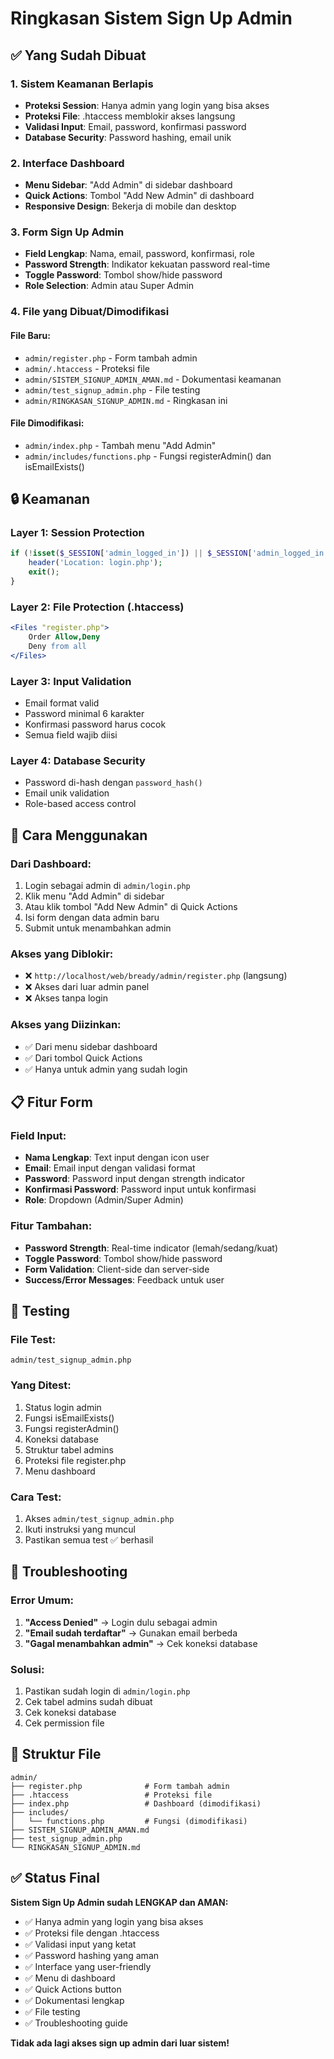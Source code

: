 # Ringkasan Sistem Sign Up Admin

## ✅ Yang Sudah Dibuat

### 1. Sistem Keamanan Berlapis
- **Proteksi Session**: Hanya admin yang login yang bisa akses
- **Proteksi File**: .htaccess memblokir akses langsung
- **Validasi Input**: Email, password, konfirmasi password
- **Database Security**: Password hashing, email unik

### 2. Interface Dashboard
- **Menu Sidebar**: "Add Admin" di sidebar dashboard
- **Quick Actions**: Tombol "Add New Admin" di dashboard
- **Responsive Design**: Bekerja di mobile dan desktop

### 3. Form Sign Up Admin
- **Field Lengkap**: Nama, email, password, konfirmasi, role
- **Password Strength**: Indikator kekuatan password real-time
- **Toggle Password**: Tombol show/hide password
- **Role Selection**: Admin atau Super Admin

### 4. File yang Dibuat/Dimodifikasi

#### File Baru:
- `admin/register.php` - Form tambah admin
- `admin/.htaccess` - Proteksi file
- `admin/SISTEM_SIGNUP_ADMIN_AMAN.md` - Dokumentasi keamanan
- `admin/test_signup_admin.php` - File testing
- `admin/RINGKASAN_SIGNUP_ADMIN.md` - Ringkasan ini

#### File Dimodifikasi:
- `admin/index.php` - Tambah menu "Add Admin"
- `admin/includes/functions.php` - Fungsi registerAdmin() dan isEmailExists()

## 🔒 Keamanan

### Layer 1: Session Protection
```php
if (!isset($_SESSION['admin_logged_in']) || $_SESSION['admin_logged_in'] !== true) {
    header('Location: login.php');
    exit();
}
```

### Layer 2: File Protection (.htaccess)
```apache
<Files "register.php">
    Order Allow,Deny
    Deny from all
</Files>
```

### Layer 3: Input Validation
- Email format valid
- Password minimal 6 karakter
- Konfirmasi password harus cocok
- Semua field wajib diisi

### Layer 4: Database Security
- Password di-hash dengan `password_hash()`
- Email unik validation
- Role-based access control

## 🎯 Cara Menggunakan

### Dari Dashboard:
1. Login sebagai admin di `admin/login.php`
2. Klik menu "Add Admin" di sidebar
3. Atau klik tombol "Add New Admin" di Quick Actions
4. Isi form dengan data admin baru
5. Submit untuk menambahkan admin

### Akses yang Diblokir:
- ❌ `http://localhost/web/bready/admin/register.php` (langsung)
- ❌ Akses dari luar admin panel
- ❌ Akses tanpa login

### Akses yang Diizinkan:
- ✅ Dari menu sidebar dashboard
- ✅ Dari tombol Quick Actions
- ✅ Hanya untuk admin yang sudah login

## 📋 Fitur Form

### Field Input:
- **Nama Lengkap**: Text input dengan icon user
- **Email**: Email input dengan validasi format
- **Password**: Password input dengan strength indicator
- **Konfirmasi Password**: Password input untuk konfirmasi
- **Role**: Dropdown (Admin/Super Admin)

### Fitur Tambahan:
- **Password Strength**: Real-time indicator (lemah/sedang/kuat)
- **Toggle Password**: Tombol show/hide password
- **Form Validation**: Client-side dan server-side
- **Success/Error Messages**: Feedback untuk user

## 🧪 Testing

### File Test:
`admin/test_signup_admin.php`

### Yang Ditest:
1. Status login admin
2. Fungsi isEmailExists()
3. Fungsi registerAdmin()
4. Koneksi database
5. Struktur tabel admins
6. Proteksi file register.php
7. Menu dashboard

### Cara Test:
1. Akses `admin/test_signup_admin.php`
2. Ikuti instruksi yang muncul
3. Pastikan semua test ✅ berhasil

## 🔧 Troubleshooting

### Error Umum:
1. **"Access Denied"** → Login dulu sebagai admin
2. **"Email sudah terdaftar"** → Gunakan email berbeda
3. **"Gagal menambahkan admin"** → Cek koneksi database

### Solusi:
1. Pastikan sudah login di `admin/login.php`
2. Cek tabel admins sudah dibuat
3. Cek koneksi database
4. Cek permission file

## 📁 Struktur File

```
admin/
├── register.php              # Form tambah admin
├── .htaccess                 # Proteksi file
├── index.php                 # Dashboard (dimodifikasi)
├── includes/
│   └── functions.php         # Fungsi (dimodifikasi)
├── SISTEM_SIGNUP_ADMIN_AMAN.md
├── test_signup_admin.php
└── RINGKASAN_SIGNUP_ADMIN.md
```

## ✅ Status Final

**Sistem Sign Up Admin sudah LENGKAP dan AMAN:**

- ✅ Hanya admin yang login yang bisa akses
- ✅ Proteksi file dengan .htaccess
- ✅ Validasi input yang ketat
- ✅ Password hashing yang aman
- ✅ Interface yang user-friendly
- ✅ Menu di dashboard
- ✅ Quick Actions button
- ✅ Dokumentasi lengkap
- ✅ File testing
- ✅ Troubleshooting guide

**Tidak ada lagi akses sign up admin dari luar sistem!** 